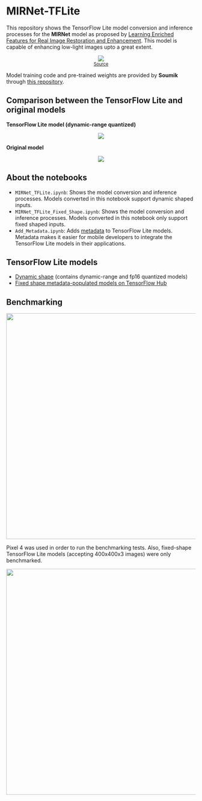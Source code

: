 # MIRNet-TFLite

This repository shows the TensorFlow Lite model conversion and inference processes for the **MIRNet** model as proposed by [Learning Enriched Features for Real Image Restoration and Enhancement](https://arxiv.org/pdf/2003.06792v2.pdf). This model is capable of enhancing low-light images upto a great extent. 

<p align="center">
<img src="https://github.com/soumik12345/MIRNet/raw/master/assets/lol_results.gif"</img><br>
<small><a href="https://github.com/soumik12345/MIRNet/blob/master/assets/lol_results.gif">Source</a></small>
</p>

Model training code and pre-trained weights are provided by **Soumik** through [this repository](https://github.com/soumik12345/MIRNet/). 

## Comparison between the TensorFlow Lite and original models

**TensorFlow Lite model (dynamic-range quantized)**

<p align="center">
<img src="https://i.ibb.co/MswgSSg/image.png"></img>
</p>
  
**Original model**

<p align="center">
<img src="https://i.ibb.co/LJVSG01/image.png"></img>
</p>

## About the notebooks

* `MIRNet_TFLite.ipynb`: Shows the model conversion and inference processes. Models converted in this notebook support dynamic shaped inputs.  
* `MIRNet_TFLite_Fixed_Shape.ipynb`: Shows the model conversion and inference processes. Models converted in this notebook only support fixed shaped inputs. 
* `Add_Metadata.ipynb`: Adds [metadata](https://www.tensorflow.org/lite/convert/metadata) to TensorFlow Lite models. Metadata makes it easier for mobile developers to integrate the TensorFlow Lite models in their applications. 

## TensorFlow Lite models

* [Dynamic shape](https://github.com/sayakpaul/MIRNet-TFLite/releases/download/v0.1.0/dynamic_shape.zip) (contains dynamic-range and fp16 quantized models)
* [Fixed shape metadata-populated models on TensorFlow Hub](https://tfhub.dev/sayakpaul/lite-model/mirnet-fixed/dr/1)

## Benchmarking

<p align="center">
  <img src="https://i.ibb.co/xMF9dN8/Inference-Latency-ms.png" width=600/>
</p>

Pixel 4 was used in order to run the benchmarking tests. Also, fixed-shape TensorFlow Lite models (accepting 400x400x3 images) were only benchmarked.  

<p align="center">
  <img src="https://i.ibb.co/2PYMns5/Model-Size-MB.png" width=600/>
</p>

 
